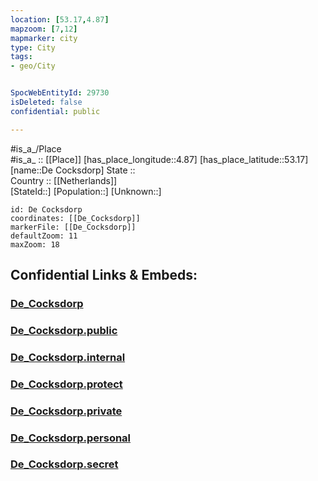```yaml
---
location: [53.17,4.87] 
mapzoom: [7,12] 
mapmarker: city 
type: City
tags:
- geo/City


SpocWebEntityId: 29730
isDeleted: false
confidential: public

---
```

#is_a_/Place  
#is_a_ :: [[Place]] 
[has_place_longitude::4.87] 
[has_place_latitude::53.17] 
[name::De Cocksdorp] 
State ::  
Country :: [[Netherlands]]  
[StateId::] 
[Population::] 
[Unknown::] 


```leaflet
id: De Cocksdorp
coordinates: [[De_Cocksdorp]] 
markerFile: [[De_Cocksdorp]] 
defaultZoom: 11 
maxZoom: 18
```


## Confidential Links & Embeds: 

### [De_Cocksdorp](/_Standards/Earth/Continent/Europe/Europe~West/Netherlands/Provinces~Netherlands/Noord-Holland/City/De_Cocksdorp.md) 

### [De_Cocksdorp.public](/_public/Earth/Continent/Europe/Europe~West/Netherlands/Provinces~Netherlands/Noord-Holland/City/De_Cocksdorp.public.md) 

### [De_Cocksdorp.internal](/_internal/Earth/Continent/Europe/Europe~West/Netherlands/Provinces~Netherlands/Noord-Holland/City/De_Cocksdorp.internal.md) 

### [De_Cocksdorp.protect](/_protect/Earth/Continent/Europe/Europe~West/Netherlands/Provinces~Netherlands/Noord-Holland/City/De_Cocksdorp.protect.md) 

### [De_Cocksdorp.private](/_private/Earth/Continent/Europe/Europe~West/Netherlands/Provinces~Netherlands/Noord-Holland/City/De_Cocksdorp.private.md) 

### [De_Cocksdorp.personal](/_personal/Earth/Continent/Europe/Europe~West/Netherlands/Provinces~Netherlands/Noord-Holland/City/De_Cocksdorp.personal.md) 

### [De_Cocksdorp.secret](/_secret/Earth/Continent/Europe/Europe~West/Netherlands/Provinces~Netherlands/Noord-Holland/City/De_Cocksdorp.secret.md)

